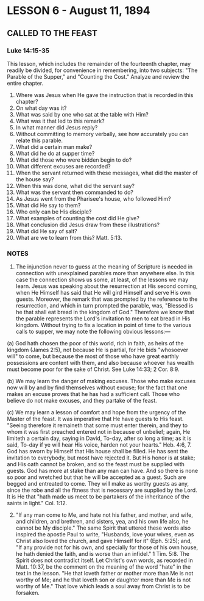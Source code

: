 # LESSON 6 - August 11, 1894
## CALLED TO THE FEAST
### Luke 14:15-35

This lesson, which includes the remainder of the fourteenth chapter, may readily be divided, for convenience in remembering, into two subjects: "The Parable of the Supper," and "Counting the Cost." Analyze and review the entire chapter.

1. Where was Jesus when He gave the instruction that is recorded in this chapter?
2. On what day was it?
3. What was said by one who sat at the table with Him?
4. What was it that led to this remark?
5. In what manner did Jesus reply?
6. Without committing to memory verbally, see how accurately you can relate this parable.
7. What did a certain man make?
8. What did he do at supper time?
9. What did those who were bidden begin to do?
10. What different excuses are recorded?
11. When the servant returned with these messages, what did the master of the house say?
12. When this was done, what did the servant say?
13. What was the servant then commanded to do?
14. As Jesus went from the Pharisee's house, who followed Him?
15. What did He say to them?
16. Who only can be His disciple?
17. What examples of counting the cost did He give?
18. What conclusion did Jesus draw from these illustrations?
19. What did He say of salt?
20. What are we to learn from this? Matt. 5:13.

### NOTES

1. The injunction never to guess at the meaning of Scripture is needed in connection with unexplained parables more than anywhere else. In this case the connection shows us some, at least, of the lessons we may learn. Jesus was speaking about the resurrection at His second coming, when He Himself has said that He will gird Himself and serve His own guests. Moreover, the remark that was prompted by the reference to the resurrection, and which in turn prompted the parable, was, "Blessed is he that shall eat bread in the kingdom of God." Therefore we know that the parable represents the Lord's invitation to men to eat bread in His kingdom. Without trying to fix a location in point of time to the various calls to supper, we may note the following obvious lessons:—

(a) God hath chosen the poor of this world, rich in faith, as heirs of the kingdom (James 2:5), not because He is partial, for He bids "whosoever will" to come, but because the most of those who have great earthly possessions are content with them, and also because whoever has wealth must become poor for the sake of Christ. See Luke 14:33; 2 Cor. 8:9.

(b) We may learn the danger of making excuses. Those who make excuses now will by and by find themselves without excuse; for the fact that one makes an excuse proves that he has had a sufficient call. Those who believe do not make excuses, and they partake of the feast.

(c) We may learn a lesson of comfort and hope from the urgency of the Master of the feast. It was imperative that He have guests to His feast. "Seeing therefore it remaineth that some must enter therein, and they to whom it was first preached entered not in because of unbelief; again, He limiteth a certain day, saying in David, To-day, after so long a time; as it is said, To-day if ye will hear His voice, harden not your hearts." Heb. 4:6, 7. God has sworn by Himself that His house shall be filled. He has sent the invitation to everybody, but most have rejected it. But His honor is at stake; and His oath cannot be broken, and so the feast must be supplied with guests. God has more at stake than any man can have. And so there is none so poor and wretched but that he will be accepted as a guest. Such are begged and entreated to come. They will make as worthy guests as any, since the robe and all the fitness that is necessary are supplied by the Lord. It is He that "hath made us meet to be partakers of the inheritance of the saints in light." Col. 1:12.

2. "If any man come to Me, and hate not his father, and mother, and wife, and children, and brethren, and sisters, yea, and his own life also, he cannot be My disciple." The same Spirit that uttered these words also inspired the apostle Paul to write, "Husbands, love your wives, even as Christ also loved the church, and gave Himself for it" (Eph. 5:25); and, "If any provide not for his own, and specially for those of his own house, he hath denied the faith, and is worse than an infidel." 1 Tim. 5:8. The Spirit does not contradict itself. Let Christ's own words, as recorded in Matt. 10:37, be the comment on the meaning of the word "hate" in the text in the lesson. "He that loveth father or mother more than Me is not worthy of Me; and he that loveth son or daughter more than Me is not worthy of Me." That love which leads a soul away from Christ is to be forsaken.